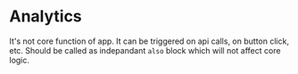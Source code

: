 # Analytics

It's not core function of app. It can be triggered on api calls, on button click, etc.
Should be called as indepandant `also` block which will not affect core logic.